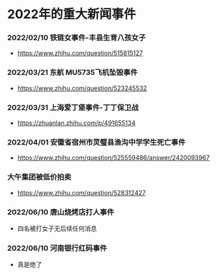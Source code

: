 # 2022年的重大新闻事件


### 2022/02/10 铁链女事件-丰县生育八孩女子
* https://www.zhihu.com/question/515815127

### 2022/03/21 东航 MU5735飞机坠毁事件
* https://www.zhihu.com/question/523245532

### 2022/03/31 上海爱丁堡事件-丁丁保卫战
* https://zhuanlan.zhihu.com/p/491655134

### 2022/04/01 安徽省宿州市灵璧县渔沟中学学生死亡事件
* https://www.zhihu.com/question/525559486/answer/2420093967

### 大午集团被低价拍卖
* https://www.zhihu.com/question/528312427

### 2022/06/10 唐山烧烤店打人事件 
* 四名被打女子无后续任何消息

### 2022/06/10 河南银行红码事件
* 真是绝了

